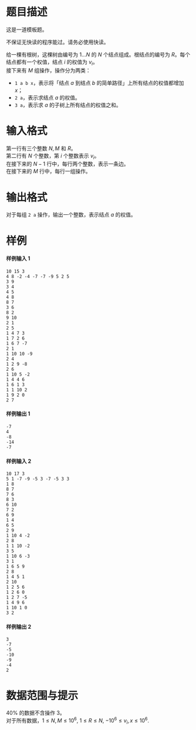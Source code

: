 
# 题目描述

这是一道模板题。

不保证无快读的程序能过。请务必使用快读。

给一棵有根树，这棵树由编号为 $1\dots N$ 的 $N$ 个结点组成。根结点的编号为 $R$。每个结点都有一个权值，结点 $i$ 的权值为 $v_i$。  
接下来有 $M$ 组操作，操作分为两类：

* `1 a b x`，表示将「结点 $a$ 到结点 $b$ 的简单路径」上所有结点的权值都增加 $x$；
* `2 a`，表示求结点 $a$ 的权值。
* `3 a`，表示求 $a$ 的子树上所有结点的权值之和。

# 输入格式

第一行有三个整数 $N,M$ 和 $R$。  
第二行有 $N$ 个整数，第 $i$ 个整数表示 $v_i$。  
在接下来的 $N-1$ 行中，每行两个整数，表示一条边。  
在接下来的 $M$ 行中，每行一组操作。

# 输出格式

对于每组 $\texttt{2 a}$ 操作，输出一个整数，表示结点 $a$ 的权值。

# 样例

#### 样例输入 1
```plain
10 15 3
4 8 -2 -4 -7 -7 -9 5 2 5
3 9
3 4
4 5
4 8
8 7
3 6
8 2
9 10
2 1
2 5
1 4 7 3
1 7 2 6
1 6 7 -7
2 1
1 10 10 -9
2 4
1 2 9 -8
2 6
1 10 5 -2
1 4 4 6
1 6 1 3
1 1 10 2
1 9 2 0
2 7
```

#### 样例输出 1
```plain
-7
4
-8
-14
-7
```

#### 样例输入 2
```plain
10 17 3
5 1 -7 -9 -5 3 -7 -5 3 3
1 8
8 7
7 6
8 3
6 10
7 2
6 9
1 4
6 5
2 9
1 10 4 -2
2 8
1 1 10 -2
3 5
1 10 6 -3
3 1
1 6 5 9
2 8
1 4 5 1
2 10
1 2 5 6
1 2 6 0
1 2 7 -5
1 4 9 6
1 10 1 0
3 2
```

#### 样例输出 2
```plain
3
-7
-5
-10
-9
-4
2
```

# 数据范围与提示

$40\%$ 的数据不含操作 3。  
对于所有数据，$1\leqslant N, M\leqslant 10^6,$ $1\leqslant R\leqslant N,$ $-10^6\leqslant v_i, x\leqslant 10^6$.


